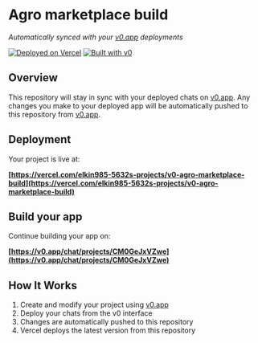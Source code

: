 # Agro marketplace build

*Automatically synced with your [v0.app](https://v0.app) deployments*

[![Deployed on Vercel](https://img.shields.io/badge/Deployed%20on-Vercel-black?style=for-the-badge&logo=vercel)](https://vercel.com/elkin985-5632s-projects/v0-agro-marketplace-build)
[![Built with v0](https://img.shields.io/badge/Built%20with-v0.app-black?style=for-the-badge)](https://v0.app/chat/projects/CM0GeJxVZwe)

## Overview

This repository will stay in sync with your deployed chats on [v0.app](https://v0.app).
Any changes you make to your deployed app will be automatically pushed to this repository from [v0.app](https://v0.app).

## Deployment

Your project is live at:

**[https://vercel.com/elkin985-5632s-projects/v0-agro-marketplace-build](https://vercel.com/elkin985-5632s-projects/v0-agro-marketplace-build)**

## Build your app

Continue building your app on:

**[https://v0.app/chat/projects/CM0GeJxVZwe](https://v0.app/chat/projects/CM0GeJxVZwe)**

## How It Works

1. Create and modify your project using [v0.app](https://v0.app)
2. Deploy your chats from the v0 interface
3. Changes are automatically pushed to this repository
4. Vercel deploys the latest version from this repository